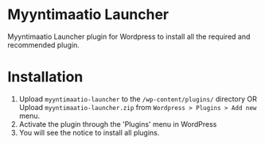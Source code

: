# Myyntimaatio Launcher
Myyntimaatio Launcher plugin for Wordpress to install all the required and recommended plugin.

# Installation
1. Upload `myyntimaatio-launcher` to the `/wp-content/plugins/` directory OR
Upload `myyntimaatio-launcher.zip` from `Wordpress > Plugins > Add new` menu.
2. Activate the plugin through the 'Plugins' menu in WordPress
3. You will see the notice to install all plugins.
